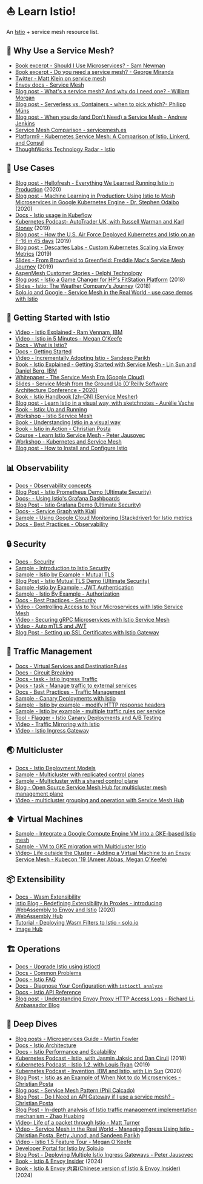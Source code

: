# ⛵️ Learn Istio!

An [Istio](https://istio.io) + service mesh resource list.

## 🔎 Why Use a Service Mesh? 

- [Book excerpt - Should I Use Microservices? - Sam Newman](https://www.oreilly.com/content/should-i-use-microservices/)
- [Book excerpt - Do you need a service mesh?  - George Miranda](https://www.oreilly.com/content/do-you-need-a-service-mesh/)
- [Twitter - Matt Klein on service mesh](https://twitter.com/mattklein123/status/1142905758847315968)
- [Envoy docs - Service Mesh](https://www.envoyproxy.io/learn/service-mesh)
- [Blog post - What's a service mesh? And why do I need one? - William Morgan](https://buoyant.io/2017/04/25/whats-a-service-mesh-and-why-do-i-need-one/)
- [Blog post - Serverless vs. Containers - when to pick which?- Philipp Müns](https://www.serverless.com/blog/serverless-faas-vs-containers)
- [Blog post - When you do (and Don't Need) a Service Mesh - Andrew Jenkins](https://thenewstack.io/when-you-do-and-dont-need-a-service-mesh/)
- [Service Mesh Comparison - servicemesh.es](https://servicemesh.es/)
- [Platform9 - Kubernetes Service Mesh: A Comparison of Istio, Linkerd, and Consul](https://platform9.com/blog/kubernetes-service-mesh-a-comparison-of-istio-linkerd-and-consul/)
- [ThoughtWorks Technology Radar - Istio](https://www.thoughtworks.com/radar/platforms/istio)

## 🚀 Use Cases

- [Blog post - Hellofresh - Everything We Learned Running Istio in Production](https://engineering.hellofresh.com/everything-we-learned-running-istio-in-production-part-1-51efec69df65)  (2020)
- [Blog post - Machine Learning in Production: Using Istio to Mesh Microservices in Google Kubernetes Engine - Dr. Stephen Odaibo](https://medium.com/retina-ai-health-inc/machine-learning-in-production-using-istio-to-mesh-microservices-in-google-kubernetes-engine-9b15fb643bab) (2020)
- [Docs - Istio usage in Kubeflow](https://www.kubeflow.org/docs/external-add-ons/istio/istio-in-kubeflow/)
- [Kubernetes Podcast-  AutoTrader UK, with Russell Warman and Karl Stoney](https://kubernetespodcast.com/episode/052-autotrader/) (2019)
- [Blog post - How the U.S. Air Force Deployed Kubernetes and Istio on an F-16 in 45 days](https://thenewstack.io/how-the-u-s-air-force-deployed-kubernetes-and-istio-on-an-f-16-in-45-days/) (2019)
- [Blog post - Descartes Labs - Custom Kubernetes Scaling via Envoy Metrics](https://medium.com/descarteslabs-team/custom-kubernetes-scaling-via-envoy-metrics-110d0bac720) (2019)
- [Slides - From Brownfield to Greenfield: Freddie Mac's Service Mesh Journey](https://static.sched.com/hosted_files/kccncna19/63/Tetrate%20-%20Freddie%20Mac%20-%20Istio%20Service%20Mesh.pdf) (2019)
- [AspenMesh Customer Stories - Delphi Technology](https://aspenmesh.io/landing_page/customer-story-delphi-simplifies-kubernetes-security-with-aspen-mesh/)
- [Blog post - Istio a Game Changer for HP's FitStation Platform](https://istio.io/latest/blog/2018/hp/) (2018)
- [Slides - Istio: The Weather Company's Journey](https://static.sched.com/hosted_files/kccnceu18/0e/Istio%20-%20The%20Weather%20Company%27s%20Journey.pdf) (2018)
- [Solo.io and Google - Service Mesh in the Real World - use case demos with Istio](https://www.solo.io/resource/service-mesh-in-the-real-world/)


## 🥳 Getting Started with Istio

- [Video - Istio Explained - Ram Vennam, IBM](https://www.youtube.com/watch?v=6zDrLvpfCK4)
- [Video - Istio in 5 Minutes - Megan O'Keefe](https://www.youtube.com/watch?v=hkR1M6qwpnw)
- [Docs - What is Istio? ](https://istio.io/docs/concepts/what-is-istio/)
- [Docs - Getting Started](https://istio.io/docs/setup/getting-started/)
- [Video - Incrementally Adopting Istio - Sandeep Parikh](https://www.youtube.com/watch?v=0cgTHQFXYPQ)
- [Book - Istio Explained - Getting Started with Service Mesh - Lin Sun and Daniel Berg, IBM](https://www.ibm.com/account/reg/us-en/signup?formid=urx-42654)
- [Whitepaper - The Service Mesh Era (Google Cloud)](https://services.google.com/fh/files/misc/the_service_mesh_era_architecting_securing_and_managing_microservices_with_istio_white_paper.pdf)
- [Slides - Service Mesh from the Ground Up (O'Reilly Software Architecture Conference - 2020)](http://bit.ly/istio-sacon)
- [Book - Istio Handbook [zh-CN] (Service Mesher)](https://github.com/servicemesher/istio-handbook)
- [Blog post - Learn Istio in a visual way, with sketchnotes - Aurélie Vache](https://dev.to/aurelievache/understanding-istio-part-1-istio-components-4ik5)
- [Book - Istio: Up and Running](https://layer5.io/books/istio-up-and-running)
- [Workshop - Istio Service Mesh](https://github.com/layer5io/istio-service-mesh-workshop)
- [Book - Understanding Istio in a visual way](https://gumroad.com/aurelievache#vJYhM)
- [Book - Istio in Action - Christian Posta](https://www.manning.com/books/istio-in-action)
- [Course - Learn Istio Service Mesh - Peter Jausovec](https://gumroad.com/l/learnistio)
- [Workshop - Kubernetes and Service Mesh](https://github.com/peterj/workshop-material)
- [Blog post - How to Install and Configure Istio](https://www.loginradius.com/blog/async/istio-installation-and-service-configuration/)


## 📊 Observability

- [Docs - Observability concepts](https://istio.io/docs/concepts/observability/)
- [Blog Post - Istio Prometheus Demo (Ultimate Security)](https://ultimatesecurity.pro/post/istio-prometheus/)
- [Docs- - Using Istio's Grafana Dashboards](https://istio.io/docs/tasks/telemetry/metrics/using-istio-dashboard/)
- [Blog Post - Istio Grafana Demo (Ultimate Security)](https://ultimatesecurity.pro/post/istio-grafana/)
- [Docs- - Service Graph with Kiali ](https://istio.io/docs/tasks/telemetry/kiali/)
- [Sample - Using Google Cloud Monitoring (Stackdriver) for Istio metrics ](https://github.com/GoogleCloudPlatform/istio-samples/tree/master/istio-stackdriver)
- [Docs - Best Practices - Observability](https://istio.io/docs/ops/best-practices/observability/)

## 🔒 Security

- [Docs - Security ](https://istio.io/docs/concepts/security/)
- [Sample - Introduction to Istio Security ](https://github.com/GoogleCloudPlatform/istio-samples/tree/master/security-intro)
- [Sample - Istio by Example - Mutual TLS](https://istiobyexample.dev/mtls)
- [Blog Post - Istio Mutual TLS Demo (Ultimate Security)](https://ultimatesecurity.pro/post/istio-mtls/)
- [Sample -Istio by Example - JWT Authentication](https://istiobyexample.dev/jwt)
- [Sample - Istio By Example - Authorization](https://istiobyexample.dev/authorization/)
- [Docs - Best Practices - Security](https://istio.io/docs/ops/best-practices/security/)
- [Video - Controlling Access to Your Microservices with Istio Service Mesh](https://www.youtube.com/watch?v=5MqSOnQ7ZGw)
- [Video - Securing gRPC Microservices with Istio Service Mesh](https://www.youtube.com/watch?v=g2fexevWS8A)
- [Video - Auto mTLS and JWT](https://www.youtube.com/playlist?list=PLBOtlFtGznBjMpsZYqqD5CO2pqTshrazB)
- [Blog Post - Setting up SSL Certificates with Istio Gateway](https://www.learncloudnative.com/blog/2019-11-30-setup_ssl_certs_with_istio_gateway_part_i/)

## 🚦 Traffic Management

- [Docs - Virtual Services and DestinationRules ](https://istio.io/docs/concepts/traffic-management/#rule-configuration)
- [Docs - Circuit Breaking](https://istio.io/docs/tasks/traffic-management/circuit-breaking/)
- [Docs - task - Istio Ingress Traffic](https://istio.io/docs/tasks/traffic-management/ingress/ingress-control/)
- [Docs - task - Manage traffic to external services](https://istio.io/docs/tasks/traffic-management/egress/egress-control/)
- [Docs - Best Practices - Traffic Management](https://istio.io/docs/ops/best-practices/traffic-management/)
- [Sample - Canary Deployments with Istio](https://github.com/GoogleCloudPlatform/istio-samples/tree/master/istio-canary-gke)
- [Sample - Istio by example - modify HTTP response headers](https://istiobyexample.dev/response-headers/)
- [Sample - Istio by example - multiple traffic rules per service](https://istiobyexample.dev/multiple-traffic-rules/)
- [Tool - Flagger - Istio Canary Deployments and A/B Testing](https://docs.flagger.app/tutorials/istio-progressive-delivery)
- [Video - Traffic Mirroring with Istio](https://www.youtube.com/watch?v=YsJxpbEEc9M)
- [Video - Istio Ingress Gateway](https://www.youtube.com/watch?v=ssqDgcEvdZ0)

## 🌏 Multicluster

- [Docs - Istio Deployment Models](https://istio.io/docs/ops/deployment/deployment-models/)
- [Sample - Multicluster with replicated control planes](https://github.com/GoogleCloudPlatform/istio-samples/tree/master/multicluster-gke/dual-control-plane)
- [Sample - Multicluster with a shared control plane ](https://github.com/GoogleCloudPlatform/istio-samples/tree/master/multicluster-gke/single-control-plane)
- [Blog - Open Source Service Mesh Hub for multicluster mesh management plane](https://www.solo.io/blog/open-source-service-mesh-hub-technical-overview/)
- [Video - multicluster grouping and operation with Service Mesh Hub](https://www.youtube.com/playlist?list=PLBOtlFtGznBjr4E9xYHH9eVyiOwnk1ciK)


## ⬆️ Virtual Machines

- [Sample - Integrate a Google Compute Engine VM into a GKE-based Istio mesh](https://github.com/GoogleCloudPlatform/istio-samples/tree/master/mesh-expansion-gce)
- [Sample - VM to GKE migration with Multicluster Istio](https://github.com/GoogleCloudPlatform/istio-samples/tree/master/multicluster-gke/vm-migration)
- [Video- Life outside the Cluster - Adding a Virtual Machine to an Envoy Service Mesh - Kubecon '19 (Ameer Abbas, Megan O'Keefe)](https://www.youtube.com/watch?v=0B8maYcjq_c)

## 📦 Extensibility

- [Docs - Wasm Extensibility](https://istio.io/docs/concepts/wasm/)
- [Istio Blog - Redefining Extensibility in Proxies - introducing WebAssembly to Envoy and Istio](https://istio.io/blog/2020/wasm-announce/) (2020)
- [WebAssembly Hub](https://webassemblyhub.io/)
- [Tutorial - Deploying Wasm Filters to Istio - solo.io](https://docs.solo.io/web-assembly-hub/latest/tutorial_code/deploy_tutorials/deploying_with_istio/)
- [Image Hub](https://github.com/layer5io/image-hub)

## 🏗 Operations
- [Docs - Upgrade Istio using istioctl](https://istio.io/docs/setup/upgrade/istioctl-upgrade/)
- [Docs - Common Problems](https://istio.io/docs/ops/common-problems/)
- [Docs - Istio FAQ](https://istio.io/faq/)
- [Docs - Diagnose Your Configuration with `istioctl analyze`](https://istio.io/docs/ops/diagnostic-tools/istioctl-analyze/)
- [Docs - Istio API Reference](https://istio.io/docs/reference/config/)
- [Blog post - Understanding Envoy Proxy HTTP Access Logs - Richard Li, Ambassador Blog](https://blog.getambassador.io/understanding-envoy-proxy-and-ambassador-http-access-logs-fee7802a2ec5)

## 🌊 Deep Dives
- [Blog posts - Microservices Guide - Martin Fowler](https://martinfowler.com/microservices/)
- [Docs - Istio Architecture](https://istio.io/docs/ops/deployment/architecture/)
- [Docs - Istio Performance and Scalability](https://istio.io/docs/ops/deployment/performance-and-scalability/)
- [Kubernetes Podcast - Istio, with Jasmin Jaksic and Dan Ciruli](https://kubernetespodcast.com/episode/015-istio/) (2018)
- [Kubernetes Podcast - Istio 1.2, with Louis Ryan](https://kubernetespodcast.com/episode/058-istio-1.2/) (2019)
- [Kubernetes Podcast - Invention, IBM and Istio, with Lin Sun](https://kubernetespodcast.com/episode/086-invention-ibm-istio/) (2020)
- [Blog Post - Istio as an Example of When Not to do Microservices - Christian Posta](https://blog.christianposta.com/microservices/istio-as-an-example-of-when-not-to-do-microservices/)
- [Blog post - Service Mesh Pattern (Phil Calcado)](https://philcalcado.com/2017/08/03/pattern_service_mesh.html) 
- [Blog Post - Do I Need an API Gateway if I use a service mesh? - Christian Posta](https://blog.christianposta.com/microservices/do-i-need-an-api-gateway-if-i-have-a-service-mesh/)
- [Blog Post - In-depth analysis of Istio traffic management implementation mechanism - Zhao Huabing](https://zhaohuabing.com/post/2018-09-25-istio-traffic-management-impl-intro/)
- [Video- Life of a packet through Istio - Matt Turner ](https://www.youtube.com/watch?v=cB611FtjHcQ)
- [Video - Service Mesh in the Real World - Managing Egress Using Istio - Christian Posta, Betty Junod, and Sandeep Parikh](https://www.youtube.com/watch?v=hjTLSaK4PH8)
- [Video - Istio 1.5 Feature Tour - Megan O'Keefe](https://www.youtube.com/watch?v=A4TqYj2vSA4)
- [Developer Portal for Istio by Solo.io](https://www.solo.io/blog/technical-deep-dive-istio-developer-portal/)
- [Blog Post - Deploying Multiple Istio Ingress Gateways - Peter Jausovec](https://www.learncloudnative.com/blog/2020-01-09-deploying_multiple_gateways_with_istio/)
- [Book - Istio & Envoy Insider](https://istio-insider.mygraphql.com/en/latest/) (2024)
- [Book - Istio & Envoy 内幕(Chinese version of Istio & Envoy Insider)](https://istio-insider.mygraphql.com/) (2024)
